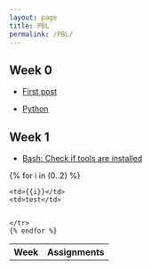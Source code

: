 ```yaml
---
layout: page
title: PBL
permalink: /PBL/
---
```


## Week 0

* [First post](https://lwu1822.github.io/CSP-fastpages/jekyll-liquid/2022/08/31/jekyll-liquid.html)

* [Python](https://lwu1822.github.io/CSP-fastpages/python/2022/09/04/python.html)

## Week 1

* [Bash: Check if tools are installed](https://lwu1822.github.io/CSP-fastpages/bash/2022/09/05/tools.html)



<table>
    <tr>
        <th>Week</th>
        <th>Assignments</th>
    </tr>
    {% for i in (0..2) %}
    <tr>
        
    <td>{{i}}</td>
    <td>test</td>
        
        
    </tr>
    {% endfor %}
</table>

